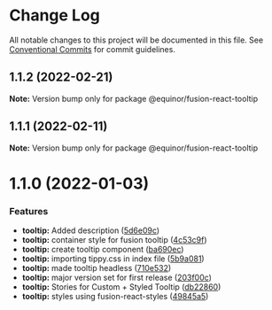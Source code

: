 # Change Log

All notable changes to this project will be documented in this file.
See [Conventional Commits](https://conventionalcommits.org) for commit guidelines.

## 1.1.2 (2022-02-21)

**Note:** Version bump only for package @equinor/fusion-react-tooltip





## 1.1.1 (2022-02-11)

**Note:** Version bump only for package @equinor/fusion-react-tooltip





# 1.1.0 (2022-01-03)


### Features

* **tooltip:** Added description ([5d6e09c](https://github.com/equinor/fusion-react-components/commit/5d6e09cf0af94625df15977586662b42605afb9d))
* **tooltip:** container style for fusion tooltip ([4c53c9f](https://github.com/equinor/fusion-react-components/commit/4c53c9f4b4747579b2689bba44f2b9ea10699c21))
* **tooltip:** create tooltip component ([ba690ec](https://github.com/equinor/fusion-react-components/commit/ba690ecf8e7f68d7970a2848502d2f16de051bfc))
* **tooltip:** importing tippy.css in index file ([5b9a081](https://github.com/equinor/fusion-react-components/commit/5b9a081cac6a8e752900d1eaea8a74ea9252c5ee))
* **tooltip:** made tooltip headless ([710e532](https://github.com/equinor/fusion-react-components/commit/710e53237434a77e2448cce9f747c38502932b22))
* **tooltip:** major version set for first release ([203f00c](https://github.com/equinor/fusion-react-components/commit/203f00c9f9b40510efbea4cb2de8875adbb3c5a1))
* **tooltip:** Stories for Custom + Styled Tooltip ([db22860](https://github.com/equinor/fusion-react-components/commit/db228600e0722aaa7ce02f11aab5fb9d7978e86e))
* **tooltip:** styles using fusion-react-styles ([49845a5](https://github.com/equinor/fusion-react-components/commit/49845a57d17619ec17112c46cd934f59506e00ec))
